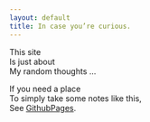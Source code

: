 ```yaml
---
layout: default
title: In case you’re curious.
---
```


This site  
Is just about  
My random thoughts ...

If you need a place  
To simply take some notes like this,  
See [GithubPages](http://pages.github.com/).
